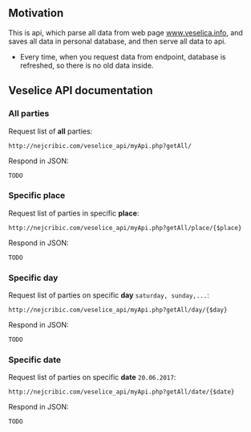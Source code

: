 ﻿## Motivation

This is api, which parse all data from web page www.veselica.info, and saves all data in personal database, and then serve all data to api.

* Every time, when you request data from endpoint, database is refreshed, so there is no old data inside.


## Veselice API documentation

### All parties
Request list of **all** parties:
````
http://nejcribic.com/veselice_api/myApi.php?getAll/
````
Respond in JSON:
````
TODO
````
### Specific place
Request list of parties in specific **place**:
````
http://nejcribic.com/veselice_api/myApi.php?getAll/place/{$place}
````
Respond in JSON:
````
TODO
````
### Specific day
Request list of parties on specific **day** `saturday, sunday,...`:
````
http://nejcribic.com/veselice_api/myApi.php?getAll/day/{$day}
````
Respond in JSON:
````
TODO
````
### Specific date
Request list of parties on specific **date** `20.06.2017`:
````
http://nejcribic.com/veselice_api/myApi.php?getAll/date/{$date}
````
Respond in JSON:
````
TODO
````